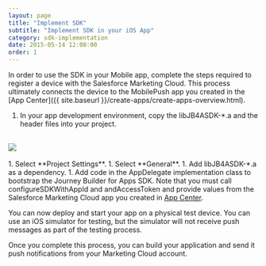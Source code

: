 ```yaml
---
layout: page
title: "Implement SDK"
subtitle: "Implement SDK in your iOS App"
category: sdk-implementation
date: 2015-05-14 12:00:00
order: 1
---
```

In order to use the SDK in your Mobile app, complete the steps required to register a device with the Salesforce Marketing Cloud. This process ultimately connects the device to the MobilePush app you created in the [App Center]({{ site.baseurl }}/create-apps/create-apps-overview.html).

1.  In your app development environment, copy the libJB4ASDK-*.a and the header files into your project.
<br/>
 <img class="img-responsive" src="{{ site.baseurl }}/assets/iossdk-artifacts.png" /><br/>
<br/>
1.  Select **Project Settings**. 
1.  Select **General**.
1.  Add libJB4ASDK-*.a as a dependency.
1.  Add code in the AppDelegate implementation class to bootstrap the Journey Builder for Apps SDK. Note that you must call configureSDKWithAppId and andAccessToken and provide values from the Salesforce Marketing Cloud app you created in <a href="https://https://appcenter-auth.s1.marketingcloudapps.com/" target="_blank">App Center<a/>.

<script src="https://gist.github.com/sfmc-mobilepushsdk/346819617929db86b842.js"></script>

<br />

You can now deploy and start your app on a physical test device. You can use an iOS simulator for testing, but the simulator will not receive push messages as part of the testing process.

Once you complete this process, you can build your application and send it push notifications from your Marketing Cloud account.